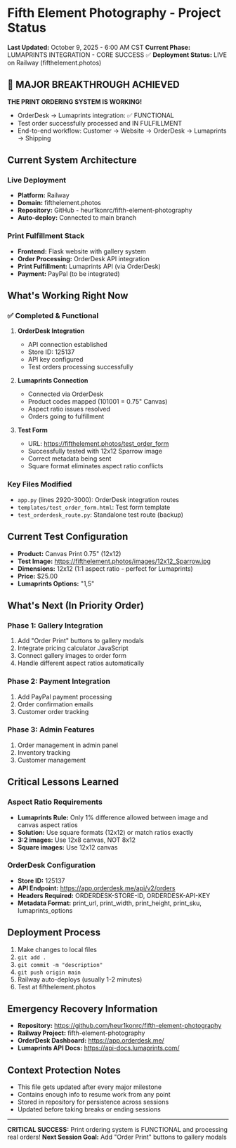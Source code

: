 # Fifth Element Photography - Project Status

**Last Updated:** October 9, 2025 - 6:00 AM CST
**Current Phase:** LUMAPRINTS INTEGRATION - CORE SUCCESS ✅
**Deployment Status:** LIVE on Railway (fifthelement.photos)

## 🎉 MAJOR BREAKTHROUGH ACHIEVED

**THE PRINT ORDERING SYSTEM IS WORKING!**
- OrderDesk → Lumaprints integration: ✅ FUNCTIONAL
- Test order successfully processed and IN FULFILLMENT
- End-to-end workflow: Customer → Website → OrderDesk → Lumaprints → Shipping

## Current System Architecture

### Live Deployment
- **Platform:** Railway
- **Domain:** fifthelement.photos
- **Repository:** GitHub - heur1konrc/fifth-element-photography
- **Auto-deploy:** Connected to main branch

### Print Fulfillment Stack
- **Frontend:** Flask website with gallery system
- **Order Processing:** OrderDesk API integration
- **Print Fulfillment:** Lumaprints API (via OrderDesk)
- **Payment:** PayPal (to be integrated)

## What's Working Right Now

### ✅ Completed & Functional
1. **OrderDesk Integration**
   - API connection established
   - Store ID: 125137
   - API key configured
   - Test orders processing successfully

2. **Lumaprints Connection**
   - Connected via OrderDesk
   - Product codes mapped (101001 = 0.75" Canvas)
   - Aspect ratio issues resolved
   - Orders going to fulfillment

3. **Test Form**
   - URL: https://fifthelement.photos/test_order_form
   - Successfully tested with 12x12 Sparrow image
   - Correct metadata being sent
   - Square format eliminates aspect ratio conflicts

### Key Files Modified
- `app.py` (lines 2920-3000): OrderDesk integration routes
- `templates/test_order_form.html`: Test form template
- `test_orderdesk_route.py`: Standalone test route (backup)

## Current Test Configuration
- **Product:** Canvas Print 0.75" (12x12)
- **Test Image:** https://fifthelement.photos/images/12x12_Sparrow.jpg
- **Dimensions:** 12x12 (1:1 aspect ratio - perfect for Lumaprints)
- **Price:** $25.00
- **Lumaprints Options:** "1,5"

## What's Next (In Priority Order)

### Phase 1: Gallery Integration
1. Add "Order Print" buttons to gallery modals
2. Integrate pricing calculator JavaScript
3. Connect gallery images to order form
4. Handle different aspect ratios automatically

### Phase 2: Payment Integration
1. Add PayPal payment processing
2. Order confirmation emails
3. Customer order tracking

### Phase 3: Admin Features
1. Order management in admin panel
2. Inventory tracking
3. Customer management

## Critical Lessons Learned

### Aspect Ratio Requirements
- **Lumaprints Rule:** Only 1% difference allowed between image and canvas aspect ratios
- **Solution:** Use square formats (12x12) or match ratios exactly
- **3:2 images:** Use 12x8 canvas, NOT 8x12
- **Square images:** Use 12x12 canvas

### OrderDesk Configuration
- **Store ID:** 125137
- **API Endpoint:** https://app.orderdesk.me/api/v2/orders
- **Headers Required:** ORDERDESK-STORE-ID, ORDERDESK-API-KEY
- **Metadata Format:** print_url, print_width, print_height, print_sku, lumaprints_options

## Deployment Process
1. Make changes to local files
2. `git add .`
3. `git commit -m "description"`
4. `git push origin main`
5. Railway auto-deploys (usually 1-2 minutes)
6. Test at fifthelement.photos

## Emergency Recovery Information
- **Repository:** https://github.com/heur1konrc/fifth-element-photography
- **Railway Project:** fifth-element-photography
- **OrderDesk Dashboard:** https://app.orderdesk.me/
- **Lumaprints API Docs:** https://api-docs.lumaprints.com/

## Context Protection Notes
- This file gets updated after every major milestone
- Contains enough info to resume work from any point
- Stored in repository for persistence across sessions
- Updated before taking breaks or ending sessions

---
**CRITICAL SUCCESS:** Print ordering system is FUNCTIONAL and processing real orders!
**Next Session Goal:** Add "Order Print" buttons to gallery modals
